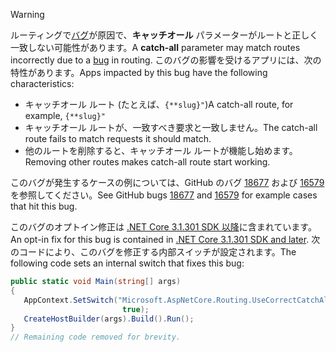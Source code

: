 > [!WARNING]
> <span data-ttu-id="76bc0-101">ルーティングで[バグ](https://github.com/dotnet/aspnetcore/issues/18677)が原因で、**キャッチオール** パラメーターがルートと正しく一致しない可能性があります。</span><span class="sxs-lookup"><span data-stu-id="76bc0-101">A **catch-all** parameter may match routes incorrectly due to a [bug](https://github.com/dotnet/aspnetcore/issues/18677) in routing.</span></span> <span data-ttu-id="76bc0-102">このバグの影響を受けるアプリには、次の特性があります。</span><span class="sxs-lookup"><span data-stu-id="76bc0-102">Apps impacted by this bug have the following characteristics:</span></span>
>
> * <span data-ttu-id="76bc0-103">キャッチオール ルート (たとえば、`{**slug}"`)</span><span class="sxs-lookup"><span data-stu-id="76bc0-103">A catch-all route, for example, `{**slug}"`</span></span>
> * <span data-ttu-id="76bc0-104">キャッチオール ルートが、一致すべき要求と一致しません。</span><span class="sxs-lookup"><span data-stu-id="76bc0-104">The catch-all route fails to match requests it should match.</span></span>
> * <span data-ttu-id="76bc0-105">他のルートを削除すると、キャッチオール ルートが機能し始めます。</span><span class="sxs-lookup"><span data-stu-id="76bc0-105">Removing other routes makes catch-all route start working.</span></span>
>
> <span data-ttu-id="76bc0-106">このバグが発生するケースの例については、GitHub のバグ [18677](https://github.com/dotnet/aspnetcore/issues/18677) および [16579](https://github.com/dotnet/aspnetcore/issues/16579) を参照してください。</span><span class="sxs-lookup"><span data-stu-id="76bc0-106">See GitHub bugs [18677](https://github.com/dotnet/aspnetcore/issues/18677) and [16579](https://github.com/dotnet/aspnetcore/issues/16579) for example cases that hit this bug.</span></span>
>
> <span data-ttu-id="76bc0-107">このバグのオプトイン修正は [.NET Core 3.1.301 SDK 以降](https://dotnet.microsoft.com/download/dotnet-core/3.1)に含まれています。</span><span class="sxs-lookup"><span data-stu-id="76bc0-107">An opt-in fix for this bug is contained in [.NET Core 3.1.301 SDK and later](https://dotnet.microsoft.com/download/dotnet-core/3.1).</span></span> <span data-ttu-id="76bc0-108">次のコードにより、このバグを修正する内部スイッチが設定されます。</span><span class="sxs-lookup"><span data-stu-id="76bc0-108">The following code sets an internal switch that fixes this bug:</span></span>
>
>```csharp
>public static void Main(string[] args)
>{
>    AppContext.SetSwitch("Microsoft.AspNetCore.Routing.UseCorrectCatchAllBehavior", 
>                          true);
>    CreateHostBuilder(args).Build().Run();
>}
>// Remaining code removed for brevity.
>```